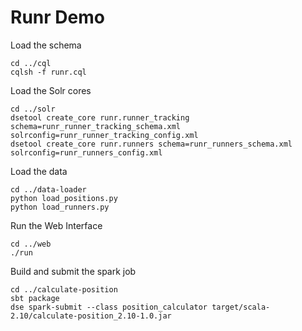 # Runr Demo

Load the schema
```
cd ../cql
cqlsh -f runr.cql
```

Load the Solr cores
```
cd ../solr
dsetool create_core runr.runner_tracking schema=runr_runner_tracking_schema.xml solrconfig=runr_runner_tracking_config.xml
dsetool create_core runr.runners schema=runr_runners_schema.xml solrconfig=runr_runners_config.xml
```

Load the data
```
cd ../data-loader
python load_positions.py
python load_runners.py
```

Run the Web Interface
```
cd ../web
./run
```

Build and submit the spark job
```
cd ../calculate-position
sbt package
dse spark-submit --class position_calculator target/scala-2.10/calculate-position_2.10-1.0.jar
```

